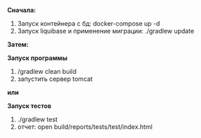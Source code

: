 
**Сначала:**
1. Запуск контейнера с бд: docker-compose up -d
2. Запуск liquibase и применение миграции:  ./gradlew update

**Затем:**

**Запуск программы**
1. /gradlew clean build
2. запустить сервер tomcat

**или**

**Запуск тестов**
1. ./gradlew test
2. отчет: open build/reports/tests/test/index.html